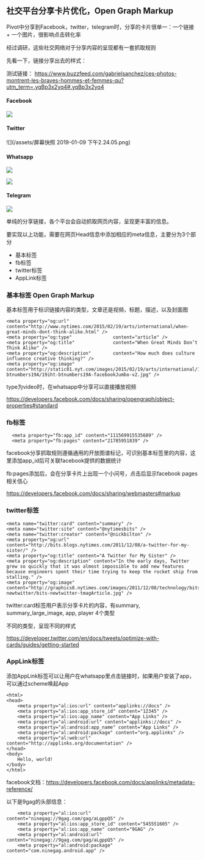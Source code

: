 ## 社交平台分享卡片优化，Open Graph Markup

Pivot中分享到Facebook，twitter，telegram时，分享的卡片很单一：一个链接 + 一个图片，很影响点击转化率

经过调研，这些社交网络对于分享内容的呈现都有一套抓取规则

先看一下，链接分享出去的样式：

测试链接： https://www.buzzfeed.com/gabrielsanchez/ces-photos-montrent-les-braves-hommes-et-femmes-qu?utm_term=.yqBp3x2yq4#.yqBp3x2yq4

#### Facebook
![](/assets/17_24_41__01_07_2019.jpg)

#### Twitter

![](/assets/屏幕快照 2019-01-09 下午2.24.05.png)

#### Whatsapp

![](/assets/WechatIMG207.jpeg)

![](/assets/WechatIMG208.jpeg)

#### Telegram

![](/assets/WechatIMG209.jpeg)


单纯的分享链接，各个平台会自动抓取网页内容，呈现更丰富的信息。

要实现以上功能，需要在网页Head信息中添加相应的meta信息，主要分为3个部分

* 基本标签
* fb标签
* twitter标签
* AppLink标签


### 基本标签 Open Graph Markup

基本标签用于标识链接内容的类型，文章还是视频，标题，描述，以及封面图

```
<meta property="og:url"                content="http://www.nytimes.com/2015/02/19/arts/international/when-great-minds-dont-think-alike.html" />
<meta property="og:type"               content="article" />
<meta property="og:title"              content="When Great Minds Don’t Think Alike" />
<meta property="og:description"        content="How much does culture influence creative thinking?" />
<meta property="og:image"              content="http://static01.nyt.com/images/2015/02/19/arts/international/19iht-btnumbers19A/19iht-btnumbers19A-facebookJumbo-v2.jpg" />
```

type为video时，在whatsapp中分享可以直接播放视频

https://developers.facebook.com/docs/sharing/opengraph/object-properties#standard


### fb标签

```
  <meta property="fb:app_id" content="111569915535689" />
  <meta property="fb:pages" content="21785951839" />
```

facebook分享抓取规则遵循通用的开放图谱标记，可识别基本标签里的内容，这里添加app_id后可关联facebook提供的数据统计

fb:pages添加后，会在分享卡片上出现一个小问号，点击后显示facebook pages相关信心

https://developers.facebook.com/docs/sharing/webmasters#markup

### twitter标签

```
<meta name="twitter:card" content="summary" />
<meta name="twitter:site" content="@nytimesbits" />
<meta name="twitter:creator" content="@nickbilton" />
<meta property="og:url" content="http://bits.blogs.nytimes.com/2011/12/08/a-twitter-for-my-sister/" />
<meta property="og:title" content="A Twitter for My Sister" />
<meta property="og:description" content="In the early days, Twitter grew so quickly that it was almost impossible to add new features because engineers spent their time trying to keep the rocket ship from stalling." />
<meta property="og:image" content="http://graphics8.nytimes.com/images/2011/12/08/technology/bits-newtwitter/bits-newtwitter-tmagArticle.jpg" />
```

twitter:card标签用户表示分享卡片的内容，有summary, summary_large_image, app, player 4个类型

不同的类型，呈现不同的样式

https://developer.twitter.com/en/docs/tweets/optimize-with-cards/guides/getting-started


### AppLink标签

添加AppLink标签可以让用户在whatsapp里点击链接时，如果用户安装了app，可以通过scheme唤起App



```
<html>
<head>
    <meta property="al:ios:url" content="applinks://docs" />
    <meta property="al:ios:app_store_id" content="12345" />
    <meta property="al:ios:app_name" content="App Links" />
    <meta property="al:android:url" content="applinks://docs" />
    <meta property="al:android:app_name" content="App Links" />
    <meta property="al:android:package" content="org.applinks" />
    <meta property="al:web:url" content="http://applinks.org/documentation" />
</head>
<body>
    Hello, world!
</body>
</html>
```

facebook文档：https://developers.facebook.com/docs/applinks/metadata-reference/  

以下是9gag的头部信息：


```
    <meta property="al:ios:url" content="ninegag://9gag.com/gag/aLgppQ5" />
    <meta property="al:ios:app_store_id" content="545551605" />
    <meta property="al:ios:app_name" content="9GAG" />
    <meta property="al:android:url" content="ninegag://9gag.com/gag/aLgppQ5" />
    <meta property="al:android:package" content="com.ninegag.android.app" />
```





